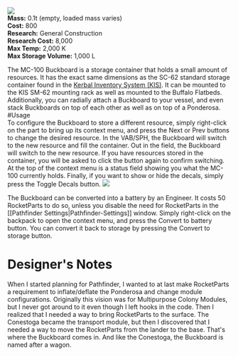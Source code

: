 ![](https://github.com/Angel-125/Pathfinder/wiki/Buckboard.jpg)  
**Mass:** 0.1t (empty, loaded mass varies)  
**Cost:** 800  
**Research:** General Construction  
**Research Cost:** 8,000  
**Max Temp:** 2,000 K  
**Max Storage Volume:** 1,000 L  

The MC-100 Buckboard is a storage container that holds a small amount of resources. It has the exact same dimensions as the SC-62 standard storage container found in the [Kerbal Inventory System (KIS)](http://forum.kerbalspaceprogram.com/threads/113111-1-0-4-Kerbal-Inventory-System-%28KIS%29-1-2-2). It can be mounted to the KIS SM-62 mounting rack as well as mounted to the Buffalo Flatbeds. Additionally, you can radially attach a Buckboard to your vessel, and even stack Buckboards on top of each other as well as on top of a Ponderosa.
#Usage  
To configure the Buckboard to store a different resource, simply right-click on the part to bring up its context menu, and press the Next or Prev buttons to change the desired resource. In the VAB/SPH, the Buckboard will switch to the new resource and fill the container. Out in the field, the Buckboard will switch to the new resource. If you have resources stored in the container, you will be asked to click the button again to confirm switching. At the top of the context menu is a status field showing you what the MC-100 currently holds. Finally, if you want to show or hide the decals, simply press the Toggle Decals button.
![](https://github.com/Angel-125/Pathfinder/wiki/BuckboardUsage.jpg)  

The Buckboard can be converted into a battery by an Engineer. It costs 50 RocketParts to do so, unless you disable the need for RocketParts in the [[Pathfinder Settings|Pathfinder-Settings]] window. Simply right-click on the backpack to open the context menu, and press the Convert to battery button. You can convert it back to storage by pressing the Convert to storage button.
# Designer's Notes  
When I started planning for Pathfinder, I wanted to at last make RocketParts a requirement to inflate/deflate the Ponderosa and change module configurations. Originally this vision was for Multipurpose Colony Modules, but I never got around to it even though I left hooks in the code. Then I realized that I needed a way to bring RocketParts to the surface. The Conestoga became the transport module, but then I discovered that I needed a way to move the RocketParts from the lander to the base. That's where the Buckboard comes in. And like the Conestoga, the Buckboard is named after a wagon.